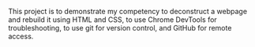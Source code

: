 This project is to demonstrate my competency to deconstruct a webpage and rebuild it using HTML and CSS, to use Chrome DevTools for troubleshooting, to use git for version control, and GitHub for remote access.
